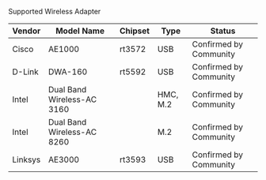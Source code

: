 Supported Wireless Adapter

Vendor | Model Name | Chipset | Type | Status
------------ | -------------------------- | ----------- | --------------- | -------------------------
Cisco | AE1000 | rt3572 | USB | Confirmed by Community
D-Link | DWA-160 | rt5592 | USB | Confirmed by Community
Intel | Dual Band Wireless-AC 3160 | | HMC, M.2 | Confirmed by Community
Intel | Dual Band Wireless-AC 8260 | | M.2 | Confirmed by Community
Linksys | AE3000 | rt3593 | USB | Confirmed by Community
